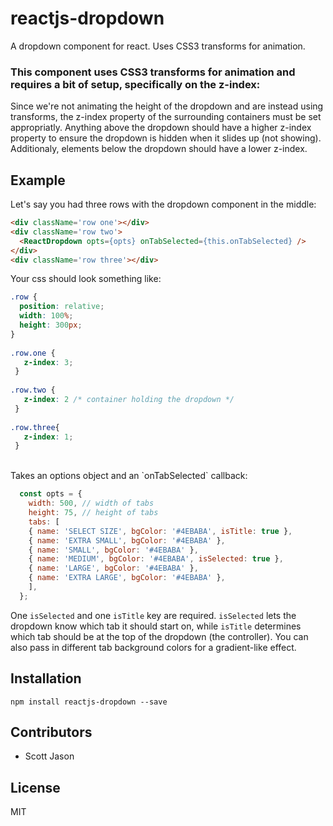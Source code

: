 # reactjs-dropdown

A dropdown component for react. Uses CSS3 transforms for animation.

### This component uses CSS3 transforms for animation and requires a bit of setup, specifically on the z-index: 

Since we're not animating the height of the dropdown and are instead using transforms, the z-index property of the surrounding containers must be set appropriatly. Anything above the dropdown should have a higher z-index property to ensure the dropdown is hidden when it slides up (not showing). Additionaly, elements below the dropdown should have a lower z-index.

## Example

Let's say you had three rows with the dropdown component in the middle:

```html
<div className='row one'></div>
<div className='row two'>
  <ReactDropdown opts={opts} onTabSelected={this.onTabSelected} />
</div>
<div className='row three'></div>
```

Your css should look something like:

```css
.row {
  position: relative;
  width: 100%;
  height: 300px;
}
  
.row.one {
   z-index: 3;
 }
 
.row.two {
   z-index: 2 /* container holding the dropdown */
 }
 
.row.three{
   z-index: 1;
 } 
```


<br>
Takes an options object and an `onTabSelected` callback:

```js
  const opts = {
    width: 500, // width of tabs
    height: 75, // height of tabs
    tabs: [
    { name: 'SELECT SIZE', bgColor: '#4EBABA', isTitle: true },
    { name: 'EXTRA SMALL', bgColor: '#4EBABA' }, 
    { name: 'SMALL', bgColor: '#4EBABA' }, 
    { name: 'MEDIUM', bgColor: '#4EBABA', isSelected: true }, 
    { name: 'LARGE', bgColor: '#4EBABA' },
    { name: 'EXTRA LARGE', bgColor: '#4EBABA' },
    ],
  };
```

One `isSelected` and one `isTitle` key are required. `isSelected` lets the dropdown know which tab it should start on, while `isTitle` determines which tab should be at the top of the dropdown (the controller). You can also pass in different tab background colors for a gradient-like effect.

## Installation

```npm install reactjs-dropdown --save```

## Contributors
* Scott Jason

## License

MIT